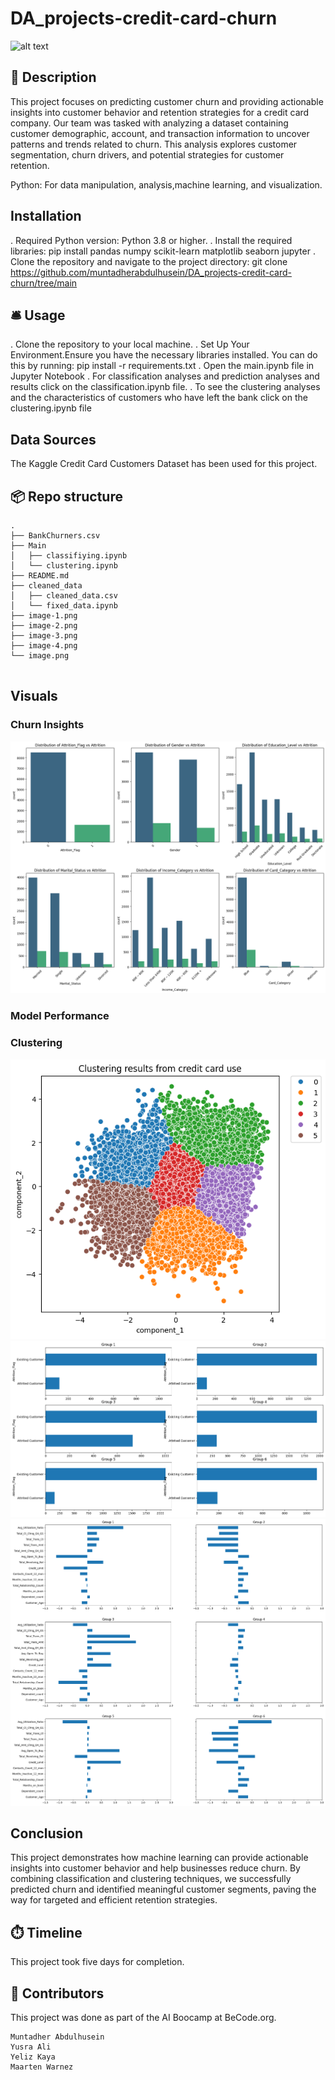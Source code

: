 # DA_projects-credit-card-churn


![alt text](https://www.informalnewz.com/wp-content/uploads/2023/10/New-Credit-Card.jpg)

 ## 🏢 Description

This project focuses on predicting customer churn and providing actionable insights into customer behavior and retention strategies for a credit card company. Our team was tasked with analyzing a dataset containing customer demographic, account, and transaction information to uncover patterns and trends related to churn. This analysis explores customer segmentation, churn drivers, and potential strategies for customer retention.

Python: For data manipulation, analysis,machine learning, and visualization.

## Installation
. Required Python version: Python 3.8 or higher.
. Install the required libraries:
    pip install pandas numpy scikit-learn matplotlib seaborn jupyter
. Clone the repository and navigate to the project directory:
    git clone https://github.com/muntadherabdulhusein/DA_projects-credit-card-churn/tree/main
  
## 🛎️ Usage
. Clone the repository to your local machine.
. Set Up Your Environment.Ensure you have the necessary libraries installed. You can do this by running:
    pip install -r requirements.txt
. Open the main.ipynb file in Jupyter Notebook
. For classification analyses and prediction analyses and results click on the classification.ipynb file.
. To see the clustering analyses and the characteristics of customers who have left the bank click on the 
clustering.ipynb file 

 ## Data Sources
 The Kaggle Credit Card Customers Dataset has been used for this project.

 ## 📦 Repo structure
 ```
.
├── BankChurners.csv
├── Main
│   ├── classifiying.ipynb
│   └── clustering.ipynb
├── README.md
├── cleaned_data
│   ├── cleaned_data.csv
│   └── fixed_data.ipynb
├── image-1.png
├── image-2.png
├── image-3.png
├── image-4.png
└── image.png


```
 ## Visuals

 ### Churn Insights
  ![alt text](image-1.png)

 ### Model Performance

 ### Clustering
![alt text](image-2.png)
![alt text](image-3.png)
![alt text](image-4.png)


 ## Conclusion
This project demonstrates how machine learning can provide actionable insights into customer behavior and help businesses reduce churn. By combining classification and clustering techniques, we successfully predicted churn and identified meaningful customer segments, paving the way for targeted and efficient retention strategies.

 ## ⏱️ Timeline
This project took five days for completion.

 ## 📌 Contributors
This project was done as part of the AI Boocamp at BeCode.org.
```
Muntadher Abdulhusein 
Yusra Ali
Yeliz Kaya
Maarten Warnez
```